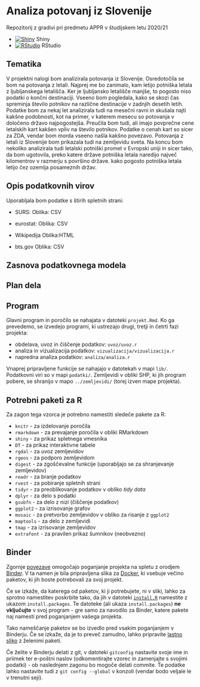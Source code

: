 # Analiza potovanj iz Slovenije

Repozitorij z gradivi pri predmetu APPR v študijskem letu 2020/21

* [![Shiny](http://mybinder.org/badge.svg)](http://mybinder.org/v2/gh/reginab98/APPR-2020-21/master?urlpath=shiny/APPR-2020-21/projekt.Rmd) Shiny
* [![RStudio](http://mybinder.org/badge.svg)](http://mybinder.org/v2/gh/reginab98/APPR-2020-21/master?urlpath=rstudio) RStudio

## Tematika

V projektni nalogi bom analizirala potovanja iz Slovenije. Osredotočila se bom na potovanja z letali. Najprej me bo zanimalo, kam letijo potniška letala z ljubljanskega letališča. Ker je ljubljansko letališče manjše, to pogosto niso podatki o končni destinaciji. Vseeno bom pogledala, kako se skozi čas spreminja število potnikov na različne destinacije v zadnjih desetih letih. Podatke bom za nekaj let analizirala tudi na mesečni ravni in skušala najti kakšne podobnosti, kot na primer, v katerem mesecu so potovanja v določeno državo najpogostejša. Preučila bom tudi, ali imajo povprečne cene letalskih kart kakšen vpliv na število potnikov. Podatke o cenah kart so sicer za ZDA, vendar bom morda vseeno našla kakšno povezavo. Potovanja z letali iz Slovenije bom prikazala tudi na zemljevidu sveta. Na koncu bom nekoliko analizirala tudi letalski potniški promet v Evropski uniji in sicer tako, da bom ugotovila, preko katere države potniška letala naredijo največ kilomentrov v razmerju s površino države. kako pogosto potniška letala letijo čez ozemlja posameznih držav.

## Opis podatkovnih virov
Uporabljala bom podatke s štirih spletnih strani:

* SURS:
Oblika: CSV

* eurostat:
Oblika: CSV

* Wikipedija
Oblika:HTML

* bts.gov
Oblika: CSV

## Zasnova podatkovnega modela

## Plan dela 

## Program

Glavni program in poročilo se nahajata v datoteki `projekt.Rmd`.
Ko ga prevedemo, se izvedejo programi, ki ustrezajo drugi, tretji in četrti fazi projekta:

* obdelava, uvoz in čiščenje podatkov: `uvoz/uvoz.r`
* analiza in vizualizacija podatkov: `vizualizacija/vizualizacija.r`
* napredna analiza podatkov: `analiza/analiza.r`

Vnaprej pripravljene funkcije se nahajajo v datotekah v mapi `lib/`.
Podatkovni viri so v mapi `podatki/`.
Zemljevidi v obliki SHP, ki jih program pobere,
se shranijo v mapo `../zemljevidi/` (torej izven mape projekta).

## Potrebni paketi za R

Za zagon tega vzorca je potrebno namestiti sledeče pakete za R:

* `knitr` - za izdelovanje poročila
* `rmarkdown` - za prevajanje poročila v obliki RMarkdown
* `shiny` - za prikaz spletnega vmesnika
* `DT` - za prikaz interaktivne tabele
* `rgdal` - za uvoz zemljevidov
* `rgeos` - za podporo zemljevidom
* `digest` - za zgoščevalne funkcije (uporabljajo se za shranjevanje zemljevidov)
* `readr` - za branje podatkov
* `rvest` - za pobiranje spletnih strani
* `tidyr` - za preoblikovanje podatkov v obliko *tidy data*
* `dplyr` - za delo s podatki
* `gsubfn` - za delo z nizi (čiščenje podatkov)
* `ggplot2` - za izrisovanje grafov
* `mosaic` - za pretvorbo zemljevidov v obliko za risanje z `ggplot2`
* `maptools` - za delo z zemljevidi
* `tmap` - za izrisovanje zemljevidov
* `extrafont` - za pravilen prikaz šumnikov (neobvezno)

## Binder

Zgornje [povezave](#analiza-podatkov-s-programom-r-202021)
omogočajo poganjanje projekta na spletu z orodjem [Binder](https://mybinder.org/).
V ta namen je bila pripravljena slika za [Docker](https://www.docker.com/),
ki vsebuje večino paketov, ki jih boste potrebovali za svoj projekt.

Če se izkaže, da katerega od paketov, ki ji potrebujete, ni v sliki,
lahko za sprotno namestitev poskrbite tako,
da jih v datoteki [`install.R`](install.R) namestite z ukazom `install.packages`.
Te datoteke (ali ukaza `install.packages`) **ne vključujte** v svoj program -
gre samo za navodilo za Binder, katere pakete naj namesti pred poganjanjem vašega projekta.

Tako nameščanje paketov se bo izvedlo pred vsakim poganjanjem v Binderju.
Če se izkaže, da je to preveč zamudno,
lahko pripravite [lastno sliko](https://github.com/jaanos/APPR-docker) z želenimi paketi.

Če želite v Binderju delati z git,
v datoteki `gitconfig` nastavite svoje ime in priimek ter e-poštni naslov
(odkomentirajte vzorec in zamenjajte s svojimi podatki) -
ob naslednjem zagonu bo mogoče delati commite.
Te podatke lahko nastavite tudi z `git config --global` v konzoli
(vendar bodo veljale le v trenutni seji).
